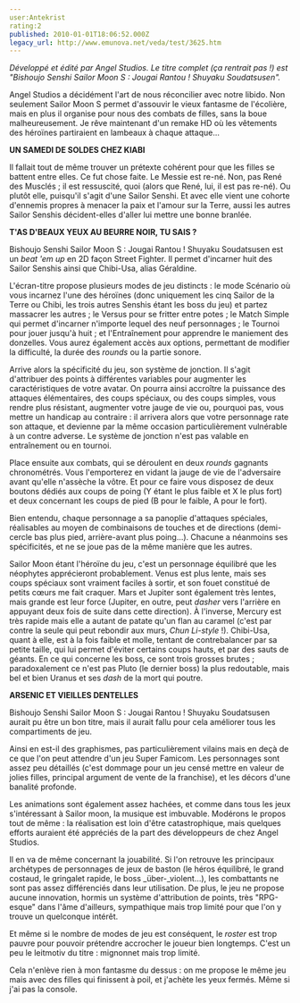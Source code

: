 ```yaml
---
user:Antekrist
rating:2
published: 2010-01-01T18:06:52.000Z
legacy_url: http://www.emunova.net/veda/test/3625.htm
---
```

_Développé et édité par Angel Studios. Le titre complet (ça rentrait pas !) est "Bishoujo Senshi Sailor Moon S : Jougai Rantou ! Shuyaku Soudatsusen"._  

  

Angel Studios a décidément l'art de nous réconcilier avec notre libido. Non seulement Sailor Moon S permet d'assouvir le vieux fantasme de l'écolière, mais en plus il organise pour nous des combats de filles, sans la boue malheureusement. Je rêve maintenant d'un remake HD où les vêtements des héroïnes partiraient en lambeaux à chaque attaque...  

  

**UN SAMEDI DE SOLDES CHEZ KIABI**  

Il fallait tout de même trouver un prétexte cohérent pour que les filles se battent entre elles. Ce fut chose faite. Le Messie est re-né. Non, pas René des Musclés ; il est ressuscité, quoi (alors que René, lui, il est pas re-né). Ou plutôt elle, puisqu'il s'agit d'une Sailor Senshi. Et avec elle vient une cohorte d'ennemis propres à menacer la paix et l'amour sur la Terre, aussi les autres Sailor Senshis décident-elles d'aller lui mettre une bonne branlée.  

  

**T'AS D'BEAUX YEUX AU BEURRE NOIR, TU SAIS ?**  

Bishoujo Senshi Sailor Moon S : Jougai Rantou ! Shuyaku Soudatsusen est un _beat 'em up_ en 2D façon Street Fighter. Il permet d'incarner huit des Sailor Senshis ainsi que Chibi-Usa, alias Géraldine.  

L'écran-titre propose plusieurs modes de jeu distincts : le mode Scénario où vous incarnez l'une des héroïnes (donc uniquement les cinq Sailor de la Terre ou Chibi, les trois autres Senshis étant les boss du jeu) et partez massacrer les autres ; le Versus pour se fritter entre potes ; le Match Simple qui permet d'incarner n'importe lequel des neuf personnages ; le Tournoi pour jouer jusqu'à huit ; et l'Entraînement pour apprendre le maniement des donzelles. Vous aurez également accès aux options, permettant de modifier la difficulté, la durée des _rounds_ ou la partie sonore.  

Arrive alors la spécificité du jeu, son système de jonction. Il s'agit d'attribuer des points à différentes variables pour augmenter les caractéristiques de votre avatar. On pourra ainsi accroître la puissance des attaques élémentaires, des coups spéciaux, ou des coups simples, vous rendre plus résistant, augmenter votre jauge de vie ou, pourquoi pas, vous mettre un handicap au contraire : il arrivera alors que votre personnage rate son attaque, et devienne par la même occasion particulièrement vulnérable à un contre adverse. Le système de jonction n'est pas valable en entraînement ou en tournoi.  

Place ensuite aux combats, qui se déroulent en deux _rounds_ gagnants chronométrés. Vous l'emporterez en vidant la jauge de vie de l'adversaire avant qu'elle n'assèche la vôtre. Et pour ce faire vous disposez de deux boutons dédiés aux coups de poing (Y étant le plus faible et X le plus fort) et deux concernant les coups de pied (B pour le faible, A pour le fort).  

Bien entendu, chaque personnage a sa panoplie d'attaques spéciales, réalisables au moyen de combinaisons de touches et de directions (demi-cercle bas plus pied, arrière-avant plus poing...). Chacune a néanmoins ses spécificités, et ne se joue pas de la même manière que les autres.  

Sailor Moon étant l'héroïne du jeu, c'est un personnage équilibré que les néophytes apprécieront probablement. Venus est plus lente, mais ses coups spéciaux sont vraiment faciles à sortir, et son fouet constitué de petits cœurs me fait craquer. Mars et Jupiter sont également très lentes, mais grande est leur force (Jupiter, en outre, peut _dasher_ vers l'arrière en appuyant deux fois de suite dans cette direction). À l'inverse, Mercury est très rapide mais elle a autant de patate qu'un flan au caramel (c'est par contre la seule qui peut rebondir aux murs, _Chun Li-style_ !). Chibi-Usa, quant à elle, est à la fois faible et molle, tentant de contrebalancer par sa petite taille, qui lui permet d'éviter certains coups hauts, et par des sauts de géants. En ce qui concerne les boss, ce sont trois grosses brutes ; paradoxalement ce n'est pas Pluto (le dernier boss) la plus redoutable, mais bel et bien Uranus et ses _dash_ de la mort qui poutre.  

  

**ARSENIC ET VIEILLES DENTELLES**  

Bishoujo Senshi Sailor Moon S : Jougai Rantou ! Shuyaku Soudatsusen aurait pu être un bon titre, mais il aurait fallu pour cela améliorer tous les compartiments de jeu.  

Ainsi en est-il des graphismes, pas particulièrement vilains mais en deçà de ce que l'on peut attendre d'un jeu Super Famicom. Les personnages sont assez peu détaillés (c'est dommage pour un jeu censé mettre en valeur de jolies filles, principal argument de vente de la franchise), et les décors d'une banalité profonde.  

Les animations sont également assez hachées, et comme dans tous les jeux s'intéressant à Sailor moon, la musique est imbuvable. Modérons le propos tout de même : la réalisation est loin d'être catastrophique, mais quelques efforts auraient été appréciés de la part des développeurs de chez Angel Studios.  

Il en va de même concernant la jouabilité. Si l'on retrouve les principaux archétypes de personnages de jeux de baston (le héros équilibré, le grand costaud, le gringalet rapide, le boss _über-_violent...), les combattants ne sont pas assez différenciés dans leur utilisation. De plus, le jeu ne propose aucune innovation, hormis un système d'attribution de points, très "RPG-esque" dans l'âme d'ailleurs, sympathique mais trop limité pour que l'on y trouve un quelconque intérêt.  

Et même si le nombre de modes de jeu est conséquent, le _roster_ est trop pauvre pour pouvoir prétendre accrocher le joueur bien longtemps. C'est un peu le leitmotiv du titre : mignonnet mais trop limité.  

Cela n'enlève rien à mon fantasme du dessus : on me propose le même jeu mais avec des filles qui finissent à poil, et j'achète les yeux fermés. Même si j'ai pas la console.
